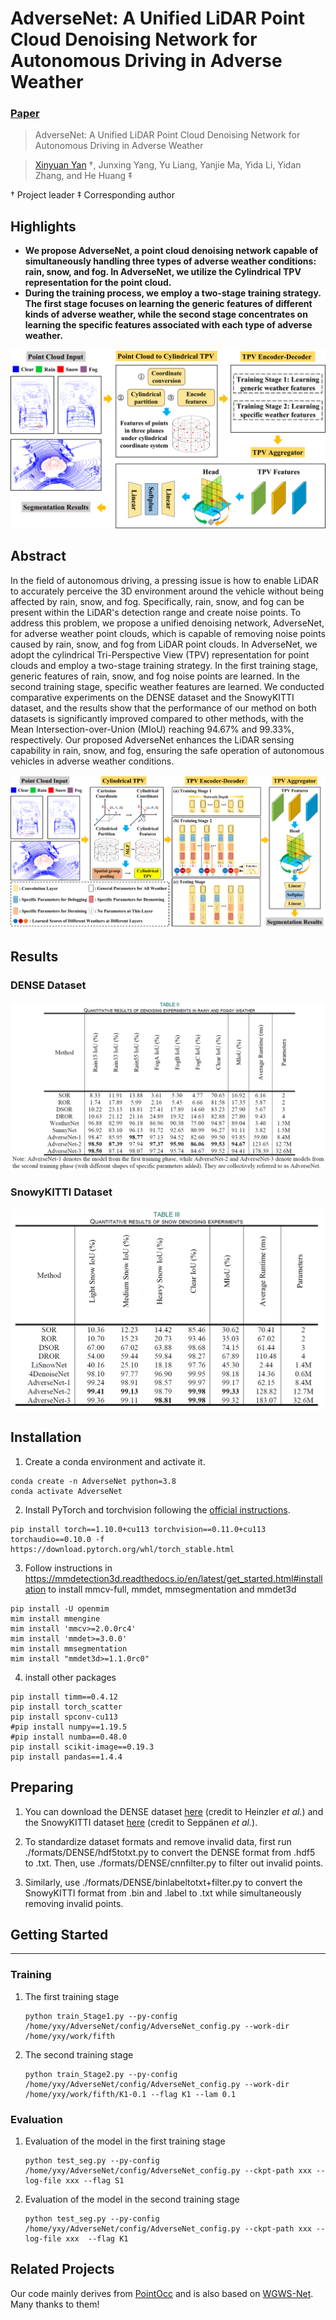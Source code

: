 # AdverseNet: A Unified LiDAR Point Cloud Denoising Network for Autonomous Driving in Adverse Weather

### [Paper]()

> AdverseNet: A Unified LiDAR Point Cloud Denoising Network for Autonomous Driving in Adverse Weather

> [Xinyuan Yan](https://naclzno.github.io/Xinyuan-Yan/) $\dagger$, Junxing Yang, Yu Liang, Yanjie Ma, Yida Li, Yidan Zhang, and He Huang $\ddagger$

$\dagger$ Project leader $\ddagger$ Corresponding author

## Highlights

- **We propose AdverseNet, a point cloud denoising
network capable of simultaneously handling three types of
adverse weather conditions: rain, snow, and fog. In
AdverseNet, we utilize the Cylindrical TPV representation for
the point cloud.**
- **During the training process, we employ a two-stage
training strategy. The first stage focuses on learning the
generic features of different kinds of adverse weather, while
the second stage concentrates on learning the specific features
associated with each type of adverse weather.**

![overview](./assets/overview.png)

## Abstract

In the field of autonomous driving, a pressing issue is how to enable LiDAR to accurately perceive the 3D environment around the vehicle without being affected by rain, snow, and fog. Specifically, rain, snow, and fog can be present within the LiDAR's detection range and create noise points. To address this problem, we propose a unified denoising network, AdverseNet, for adverse weather point clouds, which is capable of removing noise points caused by rain, snow, and fog from LiDAR point clouds. In AdverseNet, we adopt the cylindrical Tri-Perspective View (TPV) representation for point clouds and employ a two-stage training strategy. In the first training stage, generic features of rain, snow, and fog noise points are learned. In the second training stage, specific weather features are learned. We conducted comparative experiments on the DENSE dataset and the SnowyKITTI dataset, and the results show that the performance of our method on both datasets is significantly improved compared to other methods, with the Mean Intersection-over-Union (MIoU) reaching 94.67% and 99.33%, respectively. Our proposed AdverseNet enhances the LiDAR sensing capability in rain, snow, and fog, ensuring the safe operation of autonomous vehicles in adverse weather conditions.

![network](./assets/network.png)

## Results

### DENSE Dataset

![results_DENSE](./assets/results_DENSE.png)

### SnowyKITTI Dataset

![results_SnowyKITTI](./assets/results_SnowyKITTI.png)

## Installation

1. Create a conda environment and activate it.

```
conda create -n AdverseNet python=3.8
conda activate AdverseNet
```

2. Install PyTorch and torchvision following the [official instructions](https://pytorch.org/).

```
pip install torch==1.10.0+cu113 torchvision==0.11.0+cu113 torchaudio==0.10.0 -f https://download.pytorch.org/whl/torch_stable.html
```

3. Follow instructions in https://mmdetection3d.readthedocs.io/en/latest/get_started.html#installation to install mmcv-full, mmdet, mmsegmentation and mmdet3d

```
pip install -U openmim
mim install mmengine
mim install 'mmcv>=2.0.0rc4'
mim install 'mmdet>=3.0.0'
mim install mmsegmentation
mim install "mmdet3d>=1.1.0rc0"
```

4. install other packages

```
pip install timm==0.4.12
pip install torch_scatter
pip install spconv-cu113
#pip install numpy==1.19.5
#pip install numba==0.48.0
pip install scikit-image==0.19.3
pip install pandas==1.4.4
```

## Preparing

1. You can download the DENSE dataset [here](https://www.uni-ulm.de/index.php?id=101568) (credit to Heinzler *et al.*) and the SnowyKITTI dataset [here](https://www.dropbox.com/s/o3r654cdzfl405d/snowyKITTI.zip?dl=0) (credit to Seppänen *et al.*).

2. To standardize dataset formats and remove invalid data, first run ./formats/DENSE/hdf5totxt.py to convert the DENSE format from .hdf5 to .txt. Then, use ./formats/DENSE/cnnfilter.py to filter out invalid points.

3. Similarly, use ./formats/DENSE/binlabeltotxt+filter.py to convert the SnowyKITTI format from .bin and .label to .txt while simultaneously removing invalid points.


## Getting Started

------

### Training

1. The first training stage

   ```
   python train_Stage1.py --py-config /home/yxy/AdverseNet/config/AdverseNet_config.py --work-dir /home/yxy/work/fifth
   ```

2. The second training stage

   ```
   python train_Stage2.py --py-config /home/yxy/AdverseNet/config/AdverseNet_config.py --work-dir /home/yxy/work/fifth/K1-0.1 --flag K1 --lam 0.1
   ```

### Evaluation

1. Evaluation of the model in the first training stage

   ```
   python test_seg.py --py-config /home/yxy/AdverseNet/config/AdverseNet_config.py --ckpt-path xxx --log-file xxx --flag S1
   ```

2. Evaluation of the model in the second training stage

   ```
   python test_seg.py --py-config /home/yxy/AdverseNet/config/AdverseNet_config.py --ckpt-path xxx --log-file xxx  --flag K1
   ```

## Related Projects

Our code mainly derives from [PointOcc](https://github.com/wzzheng/PointOcc) and is also based on [WGWS-Net](https://github.com/zhuyr97/WGWS-Net). Many thanks to them!

<!-- ## Citation

If you find this project helpful, please consider citing the following paper:
```
@article{pointocc,
    title={PointOcc: Cylindrical Tri-Perspective View for Point-based 3D Semantic Occupancy Prediction},
    author={Zuo, Sicheng and Zheng, Wenzhao and Huang, Yuanhui and Zhou, Jie and Lu, Jiwen},
    journal={arXiv preprint arXiv:2308.16896},
    year={2023}
}
``` -->